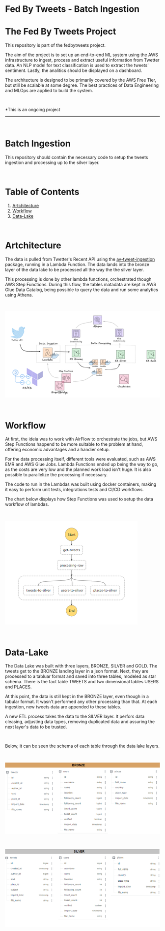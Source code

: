 # **Fed By Tweets - Batch Ingestion**


# The Fed By Tweets Project
 
This repository is part of the fedbytweets project. 

The aim of the project is to set up an end-to-end ML system using the AWS infrastructure to ingest, process and extract useful information from Twetter data. An NLP model for text classification is used to extract the tweets' sentiment. Lastly, the analitics should be displayed on a dashboard.

The architecture is designed to be primarily covered by the AWS Free Tier, but still be scalable at some degree. The best practices of Data Engineering and MLOps are applied to build the system.


<br>

*This is an ongoing project

---


<br>

# Batch Ingestion

This repository should contain the necessary code to setup the tweets ingestion and processing up to the silver layer.


<br>

# Table of Contents
1. [Artchitecture](#Artchitecture)
2. [Workflow](#Workflow)
3. [Data-Lake](#Data-Lake)


<br>

# Artchitecture

 The data is pulled from Twetter's Recent API using the [av-tweet-ingestion](https://github.com/andreveit/av-tweet-ingestion) package, running in a Lambda Function. The data lands into the bronze layer of the data lake to be processed all the way the the silver layer.

 This processing is done by other lambda functions, orchestrated though AWS Step Functions. During this flow, the tables matadata are kept in AWS Glue Data Catalog, being possible to query the data and run some analytics using Athena.


<br>

![Ingestion architecture](./misc/full_architecture.PNG "Ingestion architecture")


<br>

# Workflow

At first, the ideia was to work with AirFlow to orchestrate the jobs, but AWS Step Functions 
happend to be more suitable to the problem at hand, offering economic advantages and a handier setup.

For the data processing itself, different tools were evaluated, such as AWS EMR and AWS Glue Jobs.
Lambda Functions ended up being the way to go, as the costs are very low and the planned work load isn't huge. It is also possible to parallelize the processing if necessary.

The code to run in the Lambdas was built using docker containers, making it easy to perform unit tests, integrations tests and CI/CD workflows.

The chart below displays how Step Functions was used to setup the data workflow of lambdas.


<br>

![Batch workflow - Step Functions](misc/batch-architecture.PNG "Batch workflow - Step Functions")


<br>

# Data-Lake

The Data Lake was built with three layers, BRONZE, SILVER and GOLD. The tweets get to the BRONZE landing layer in a json format. Next, they are processed to a tabluar format and saved into three tables, modeled as star schema. There is the fact table TWEETS and two dimensional tables USERS and PLACES.

At this point, the data is still kept in the BRONZE layer, even though in a tabular format. It wasn't performed any other processing than that. At each ingestion, new tweets data are appended to these tables. 

A new ETL process takes the data to the SILVER layer. It perfors data cleasing, adjusting data types, removing duplicated data and assuring the next layer's data to be trusted.


<br>

Below, it can be seen the schema of each table through the data lake layers.

<br>

![Batch workflow - Step Functions](misc/bronze_schema.PNG "Batch workflow - Step Functions")

<br>

![Batch workflow - Step Functions](misc/silver_schema.PNG "Batch workflow - Step Functions")

<br>

